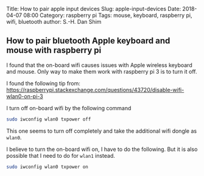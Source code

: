 Title: How to pair apple input devices
Slug: apple-input-devices
Date: 2018-04-07 08:00
Category: raspberry pi
Tags: mouse, keyboard, raspberry pi, wifi, bluetooth
author: S.-H. Dan Shim

## How to pair bluetooth Apple keyboard and mouse with raspberry pi

I found that the on-board wifi causes issues with Apple wireless keyboard and mouse.  Only way to make them work with raspberry pi 3 is to turn it off.

I found the following tip from: <https://raspberrypi.stackexchange.com/questions/43720/disable-wifi-wlan0-on-pi-3>

I turn off on-board wifi by the following command

```bash
sudo iwconfig wlan0 txpower off
```
This one seems to turn off completely and take the additional wifi dongle as `wlan0`.

I believe to turn the on-board wifi on, I have to do the following.  But it is also possible that I need to do for `wlan1` instead.

```bash
sudo iwconfig wlan0 txpower on
```